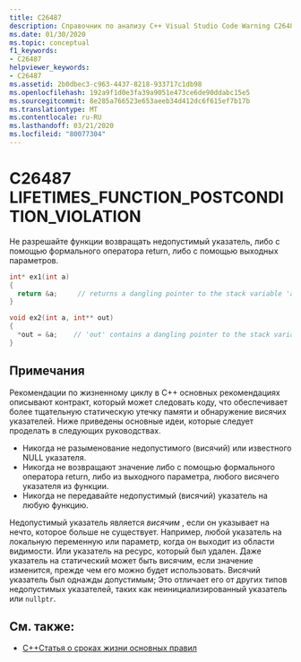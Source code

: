 ```yaml
---
title: C26487
description: Справочник по анализу C++ Visual Studio Code Warning C26487 из C++ основных руководств.
ms.date: 01/30/2020
ms.topic: conceptual
f1_keywords:
- C26487
helpviewer_keywords:
- C26487
ms.assetid: 2b0dbec3-c963-4437-8218-933717c1db98
ms.openlocfilehash: 192a9f1d0e3fa39a9051e473ce6de90ddabc15e5
ms.sourcegitcommit: 8e285a766523e653aeeb34d412dc6f615ef7b17b
ms.translationtype: MT
ms.contentlocale: ru-RU
ms.lasthandoff: 03/21/2020
ms.locfileid: "80077304"
---
```

# <a name="c26487-lifetimes_function_postcondition_violation"></a>C26487 LIFETIMES_FUNCTION_POSTCONDITION_VIOLATION

Не разрешайте функции возвращать недопустимый указатель, либо с помощью формального оператора return, либо с помощью выходных параметров.

```cpp
int* ex1(int a)
{
  return &a;     // returns a dangling pointer to the stack variable 'a'
}

void ex2(int a, int** out)
{
  *out = &a;    // 'out' contains a dangling pointer to the stack variable 'a'
}
```

## <a name="remarks"></a>Примечания

Рекомендации по жизненному циклу в C++ основных рекомендациях описывают контракт, который может следовать коду, что обеспечивает более тщательную статическую утечку памяти и обнаружение висячих указателей. Ниже приведены основные идеи, которые следует проделать в следующих руководствах.

- Никогда не разыменование недопустимого (висячий) или известного NULL указателя.
- Никогда не возвращают значение либо с помощью формального оператора return, либо из выходного параметра, любого висячего указателя из функции.
- Никогда не передавайте недопустимый (висячий) указатель на любую функцию.

Недопустимый указатель является *висячим* , если он указывает на нечто, которое больше не существует. Например, любой указатель на локальную переменную или параметр, когда он выходит из области видимости. Или указатель на ресурс, который был удален. Даже указатель на статический может быть висячим, если значение изменится, прежде чем его можно будет использовать. Висячий указатель был однажды допустимым; Это отличает его от других типов недопустимых указателей, таких как неинициализированный указатель или `nullptr`.

## <a name="see-also"></a>См. также:

- [C++Статья о сроках жизни основных правил](https://github.com/isocpp/CppCoreGuidelines/blob/master/docs/Lifetime.pdf)
